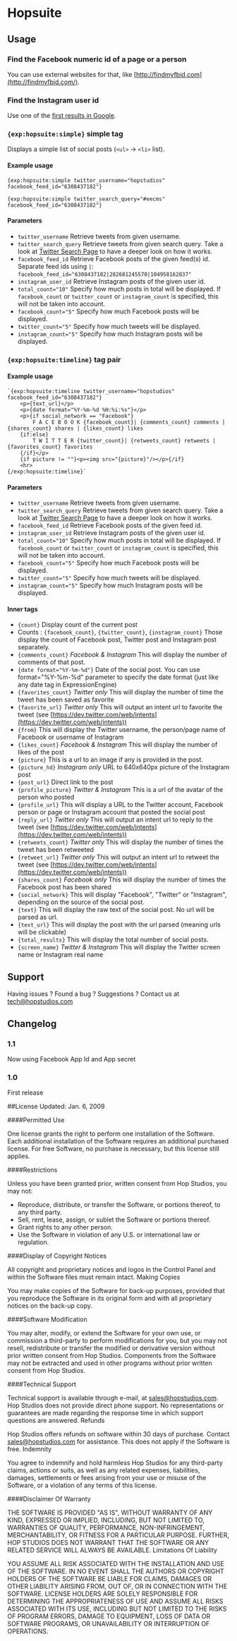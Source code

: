 # Hopsuite

## Usage

### Find the Facebook numeric id of a page or a person

You can use external websites for that, like [http://findmyfbid.com](http://findmyfbid.com/).

### Find the Instagram user id

Use one of the [first results in Google](https://www.google.ca/search?q=instagram+user+id).

### `{exp:hopsuite:simple}` simple tag

Displays a simple list of social posts (`<ul>` -> `<li>` list).

#### Example usage

`{exp:hopsuite:simple twitter_username="hopstudios" facebook_feed_id="6308437182"}`

`{exp:hopsuite:simple twitter_search_query="#eecms" facebook_feed_id="6308437182"}`

#### Parameters

- `twitter_username` Retrieve tweets from given username.
- `twitter_search_query` Retrieve tweets from given search query. Take a look at [Twitter Search Page](https://twitter.com/search-home) to have a deeper look on how it works.
- `facebook_feed_id` Retrieve Facebook posts of the given feed(s) id. Separate feed ids using `|`: `facebook_feed_id="6308437182|282681245570|104958162837"`
- `instagram_user_id` Retrieve Instagram posts of the given user id.
- `total_count="10"` Specify how much posts in total will be displayed. If `facebook_count` or `twitter_count` or `instagram_count` is specified, this will not be taken into account.
- `facebook_count="5"` Specify how much Facebook posts will be displayed.
- `twitter_count="5"` Specify how much tweets will be displayed.
- `instagram_count="5"` Specify how much Instagram posts will be displayed.

### `{exp:hopsuite:timeline}` tag pair

#### Example usage

	`{exp:hopsuite:timeline twitter_username="hopstudios" facebook_feed_id="6308437182"}
	    <p>{text_url}</p>
	    <p>{date format="%Y-%m-%d %H:%i:%s"}</p>
	    <p>{if social_network == "Facebook"}
	        F A C E B O O K {facebook_count}| {comments_count} comments | {shares_count} shares | {likes_count} likes
	    {if:else}
	        T W I T T E R {twitter_count}| {retweets_count} retweets | {favorites_count} favorites
	    {/if}</p>
	    {if picture != ""}<p><img src="{picture}"/></p>{/if}
	    <hr>
	{/exp:hopsuite:timeline}`

#### Parameters

- `twitter_username` Retrieve tweets from given username.
- `twitter_search_query` Retrieve tweets from given search query. Take a look at [Twitter Search Page](https://twitter.com/search-home) to have a deeper look on how it works.
- `facebook_feed_id` Retrieve Facebook posts of the given feed id.
- `instagram_user_id` Retrieve Instagram posts of the given user id.
- `total_count="10"` Specify how much posts in total will be displayed. If `facebook_count` or `twitter_count` or `instagram_count` is specified, this will not be taken into account.
- `facebook_count="5"` Specify how much Facebook posts will be displayed.
- `twitter_count="5"` Specify how much tweets will be displayed.
- `instagram_count="5"` Specify how much Instagram posts will be displayed.

#### Inner tags

- `{count}` Display count of the current post
- Counts : `{facebook_count}`, `{twitter_count}`, `{instagram_count}` Those display the count of Facebook post, Twitter post and Instagram post separately.
- `{comments_count}` *Facebook & Instagram* This will display the number of comments of that post.
- `{date format="%Y-%m-%d"}` Date of the social post. You can use format="%Y-%m-%d" parameter to specify the date format (just like any date tag in ExpressionEngine)
- `{favorites_count}` *Twitter only* This will display the number of time the tweet has been saved as favorite
- `{favorite_url}` *Twitter only* This will output an intent url to favorite the tweet (see [https://dev.twitter.com/web/intents](https://dev.twitter.com/web/intents))
- `{from}` This will display the Twitter username, the person/page name of Facebook or username of Instagram
- `{likes_count}` *Facebook & Instagram* This will display the number of likes of the post
- `{picture}` This is a url to an image if any is provided in the post.
- `{picture_hd}` *Instagram only* URL to 640x640px picture of the Instagram post
- `{post_url}` Direct link to the post
- `{profile_picture}` *Twitter & Instagram* This is a url of the avatar of the person who posted
- `{profile_url}` This will display a URL to the Twitter account, Facebook person or page or Instagram account that posted the social post
- `{reply_url}` *Twitter only* This will output an intent url to reply to the tweet (see [https://dev.twitter.com/web/intents](https://dev.twitter.com/web/intents))
- `{retweets_count}` *Twitter only* This will display the number of times the tweet has been retweeted
- `{retweet_url}` *Twitter only* This will output an intent url to retweet the tweet (see [https://dev.twitter.com/web/intents](https://dev.twitter.com/web/intents))
- `{shares_count}` *Facebook only* This will display the number of times the Facebook post has been shared
- `{social_network}` This will display "Facebook", "Twitter" or "Instagram", depending on the source of the social post.
- `{text}` This will display the raw text of the social post. No url will be parsed as url.
- `{text_url}` This will display the post with the url parsed (meaning urls will be clickable)
- `{total_results}` This will display the total number of social posts.
- `{screen_name}` *Twitter & Instagram* This will display the Twitter screen name or Instagram real name


## Support

Having issues ? Found a bug ? Suggestions ? Contact us at [tech@hopstudios.com](mailto:tech@hopstudios.com)


## Changelog 

### 1.1

Now using Facebook App Id and App secret

### 1.0

First release

##License
Updated: Jan. 6, 2009

####Permitted Use

One license grants the right to perform one installation of the Software. Each additional installation of the Software requires an additional purchased license. For free Software, no purchase is necessary, but this license still applies.

####Restrictions

Unless you have been granted prior, written consent from Hop Studios, you may not:

* Reproduce, distribute, or transfer the Software, or portions thereof, to any third party.
* Sell, rent, lease, assign, or sublet the Software or portions thereof.
* Grant rights to any other person.
* Use the Software in violation of any U.S. or international law or regulation.

####Display of Copyright Notices

All copyright and proprietary notices and logos in the Control Panel and within the Software files must remain intact.
Making Copies

You may make copies of the Software for back-up purposes, provided that you reproduce the Software in its original form and with all proprietary notices on the back-up copy.

####Software Modification

You may alter, modify, or extend the Software for your own use, or commission a third-party to perform modifications for you, but you may not resell, redistribute or transfer the modified or derivative version without prior written consent from Hop Studios. Components from the Software may not be extracted and used in other programs without prior written consent from Hop Studios.

####Technical Support

Technical support is available through e-mail, at sales@hopstudios.com. Hop Studios does not provide direct phone support. No representations or guarantees are made regarding the response time in which support questions are answered.
Refunds

Hop Studios offers refunds on software within 30 days of purchase. Contact sales@hopstudios.com for assistance. This does not apply if the Software is free.
Indemnity

You agree to indemnify and hold harmless Hop Studios for any third-party claims, actions or suits, as well as any related expenses, liabilities, damages, settlements or fees arising from your use or misuse of the Software, or a violation of any terms of this license.

####Disclaimer Of Warranty

THE SOFTWARE IS PROVIDED "AS IS", WITHOUT WARRANTY OF ANY KIND, EXPRESSED OR IMPLIED, INCLUDING, BUT NOT LIMITED TO, WARRANTIES OF QUALITY, PERFORMANCE, NON-INFRINGEMENT, MERCHANTABILITY, OR FITNESS FOR A PARTICULAR PURPOSE. FURTHER, HOP STUDIOS DOES NOT WARRANT THAT THE SOFTWARE OR ANY RELATED SERVICE WILL ALWAYS BE AVAILABLE.
Limitations Of Liability

YOU ASSUME ALL RISK ASSOCIATED WITH THE INSTALLATION AND USE OF THE SOFTWARE. IN NO EVENT SHALL THE AUTHORS OR COPYRIGHT HOLDERS OF THE SOFTWARE BE LIABLE FOR CLAIMS, DAMAGES OR OTHER LIABILITY ARISING FROM, OUT OF, OR IN CONNECTION WITH THE SOFTWARE. LICENSE HOLDERS ARE SOLELY RESPONSIBLE FOR DETERMINING THE APPROPRIATENESS OF USE AND ASSUME ALL RISKS ASSOCIATED WITH ITS USE, INCLUDING BUT NOT LIMITED TO THE RISKS OF PROGRAM ERRORS, DAMAGE TO EQUIPMENT, LOSS OF DATA OR SOFTWARE PROGRAMS, OR UNAVAILABILITY OR INTERRUPTION OF OPERATIONS.
